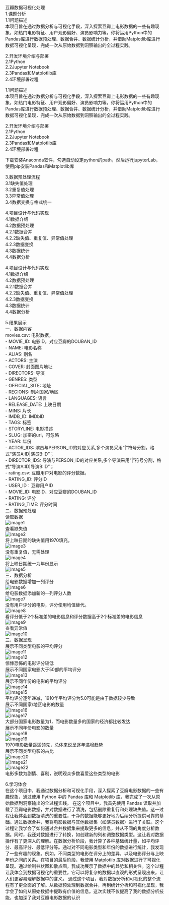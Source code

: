 豆瓣数据可视化处理<br>
1.课题分析<br>
    1.1问题描述<br>
    本项目旨在通过数据分析与可视化手段，深入探索豆瓣上电影数据的一些有趣现象，如热门电影特征、用户观影偏好、演员影响力等。你将运用Python中的Pandas库进行数据预处理、数据合并、数据统计分析，并借助Matplotlib库进行数据可视化呈现，完成一次从原始数据到洞察输出的全过程实践。

2.开发环境介绍与部署<br>
    2.1Python<br>
    2.2Jupyter Notebook<br>
    2.3Pandas和Matplotlib库<br>
    2.4环境部署过程<br>

  1.1问题描述<br>
  本项目旨在通过数据分析与可视化手段，深入探索豆瓣上电影数据的一些有趣现象，如热门电影特征、用户观影偏好、演员影响力等。你将运用Python中的Pandas库进行数据预处理、数据合并、数据统计分析，并借助Matplotlib库进行数据可视化呈现，完成一次从原始数据到洞察输出的全过程实践。

2.开发环境介绍与部署<br>
  2.1Python<br>
  2.2Jupyter Notebook<br>
  2.3Pandas和Matplotlib库<br>
  2.4环境部署过程<br>


下载安装Anaconda软件，勾选自动设定python的path，然后运行jupyterLab，使用pip安装Pandas和Matplotlib库

3.数据预处理流程<br>
    3.1缺失值处理<br>
    3.2重复值处理<br>
    3.3异常值处理<br>
    3.4数据变换与格式统一<br>

4.项目设计与代码实现<br>
    4.1数据介绍<br>
    4.2数据预处理<br>
    4.2.1数据合并<br>
    4.2.2缺失值、重复值、异常值处理<br>
    4.2.3数据变换<br>
    4.3数据统计<br>
    4.4数据分析<br>

4.项目设计与代码实现<br>
  4.1数据介绍<br>
  4.2数据预处理<br>
  4.2.1数据合并<br>
  4.2.2缺失值、重复值、异常值处理<br>
  4.2.3数据变换<br>
  4.3数据统计<br>
  4.4数据分析<br>

5.结果展示<br>
    一、数据内容<br>
    movies.csv: 电影数据。<br>
    - MOVIE_ID: 电影ID，对应豆瓣的DOUBAN_ID<br>
    - NAME: 电影名称<br>
    - ALIAS: 别名<br>
    - ACTORS: 主演<br>
    - COVER: 封面图片地址<br>
    - DIRECTORS: 导演<br>
    - GENRES: 类型<br>
    - OFFICIAL_SITE: 地址<br>
    - REGIONS: 制片国家/地区<br>
    - LANGUAGES: 语言<br>
    - RELEASE_DATE: 上映日期<br>
    - MINS: 片长<br>
    - IMDB_ID: IMDbID<br>
    - TAGS: 标签<br>
    - STORYLINE: 电影描述<br>
    - SLUG: 加密的url，可忽略<br>
    - YEAR: 年份<br>
    - ACTOR_IDS: 演员与PERSON_ID的对应关系,多个演员采用“\|”符号分割，格式“演员A:ID\|演员B:ID”；<br>
    - DIRECTOR_IDS: 导演与PERSON_ID的对应关系,多个导演采用“\|”符号分割，格式“导演A:ID\|导演B:ID”；<br>
    - rating.csv: 豆瓣用户对电影的评分数据。<br>
    - RATING_ID: 评分ID<br>
    - USER_ID：豆瓣用户ID<br>
    - MOVIE_ID: 电影ID，对应豆瓣的DOUBAN_ID<br>
    - RATING: 评分<br>
    - RATING_TIME: 评分时间<br>
    二、数据预处理<br>
        读取数据<br>
        ![image1](https://s2.loli.net/2024/10/03/oHuMbcfKzaJhGwN.png)<br>
        查看缺失值<br>
        ![image2](https://s2.loli.net/2024/10/03/l8s1TvKeBiC3o6x.png)<br>
        将上映日期的缺失值用1970填充。<br>
        ![image3](https://s2.loli.net/2024/10/03/eOcpRn7gyPhYIGF.png)<br>
        没有重复值，无需处理<br>
        ![image4](https://s2.loli.net/2024/10/03/7zJLmMOA9GHtxED.png)<br>
        将上映日期统一为年份显示<br>
        ![image5](https://s2.loli.net/2024/10/03/7zJLmMOA9GHtxED.png)<br>
        三、数据分析<br>
        给电影数据增加一列评分<br>
        ![image6](https://s2.loli.net/2024/10/03/zC7URSa4jlBnfOF.png)<br>
        给电影数据添加新的一列评分人数<br>
        ![image7](https://s2.loli.net/2024/10/03/hD1cbNSsmEJqTFr.png)<br>
        没有用户评分的电影，评分使用均值替代。<br>
        ![image8](https://s2.loli.net/2024/10/03/l8s1TvKeBiC3o6x.png)<br>
        看评分低于2个标准差的电影信息和评分数据高于2个标准差的电影信息<br>
        ![image9](https://s2.loli.net/2024/10/03/DEpOLZrlCRKftjF.png)<br>
        查看异常值<br>
        ![image10](https://s2.loli.net/2024/10/03/9O2rVGKgctYqmxQ.png)<br>
    三、数据呈现<br>
        展示不同类型电影的平均评分<br>
        ![image11](https://s2.loli.net/2024/10/03/GK82oMSVF1Cd5Oq.png)<br>
        ![image12](https://s2.loli.net/2024/10/03/oXMD4bW12CpyKFV.png)<br>
        惊悚恐怖的电影评分较低<br>
        展示不同国家电影大于50部的平均评分<br>
        ![image13](https://s2.loli.net/2024/10/03/RWVXB8sefb2km73.png)<br>
        展示不同年份的电影的平均评分<br>
        ![image14](https://s2.loli.net/2024/10/03/H6dUYTlXPbCwGR8.png)<br>
        ![image15](https://s2.loli.net/2024/10/03/NAWX8mDnFVcbOjY.png)<br>
        平均评分逐年递减，1910年平均评分为5.0可能是由于数据较少导致<br>
        展示不同国家/地区电影的数量<br>
        ![image16](https://s2.loli.net/2024/10/03/hR6QYWkZ5VEp4xB.png)<br>
        ![image17](https://s2.loli.net/2024/10/03/kOYxAdIZjavrLbC.png)<br>
        大部分国家电影数量为1，而电影数量多的国家的经济都比较发达<br>
        展示不同年份电影的数量<br>
        ![image18](https://s2.loli.net/2024/10/03/6QvuBpSzU41FEng.png)<br>
        ![image19](https://s2.loli.net/2024/10/03/My1ZKGh6YkiFzlx.png)<br>
        1970电影数量遥遥领先，总体来说呈逐年递增趋势<br>
        展示不同类型电影的占比<br>
        ![image20](https://s2.loli.net/2024/10/03/MQDl6wdAjaYp3N5.png)<br>
        ![image21](https://s2.loli.net/2024/10/03/eEIQSOTMhsvkH4f.png)<br>
        ![image22](https://s2.loli.net/2024/10/03/BRawm6SPYVcevEf.png)<br>
        电影多数为剧情、喜剧，说明观众多数喜爱这些类型的电影<br>

6.学习体会<br>
在这个项目中，我通过数据分析和可视化手段，深入探索了豆瓣电影数据的一些有趣现象，通过使用 Python 中的 Pandas 库和 Matplotlib 库，我完成了一次从原始数据到洞察输出的全过程实践。
在这个项目中，我首先使用 Pandas 读取并加载了豆瓣电影数据，并对数据进行了清洗，包括删除重复行和处理缺失值。这一过程让我体会到数据清洗的重要性，干净的数据能够更好地为后续分析提供可靠的基础。通过数据合并，我将电影数据与其他数据集（如演员数据）进行了关联。这个过程让我学会了如何通过合并数据集来提取更多的信息，并从不同的角度分析数据。同时，我还对数据进行了转换，如创建新的列和调整数据类型。这让我对数据操作有了更深入的理解。在数据分析阶段，我计算了各种基础统计量，如平均评分、最高评分、最低评分等。通过对不同电影类型和年份的数据进行统计，我发现了一些有趣的现象。例如，不同类型的电影在评分上的差异，以及电影评分与上映年份之间的关系。在项目的最后阶段，我使用 Matplotlib 库对数据进行了可视化呈现。通过绘制柱状图和散点图，我成功展示了数据中的趋势和相关性。这个过程让我体会到数据可视化的重要性，它可以将复杂的数据以直观的形式呈现出来，让人们更容易理解数据中的含义。
通过这个项目，我对数据分析和可视化的整个流程有了更全面的了解。从数据预处理到数据合并，再到统计分析和可视化呈现，我学会了如何从原始数据中提取有价值的信息。这次实践不仅提高了我的数据分析技能，也加深了我对豆瓣电影数据的认识



